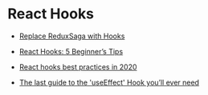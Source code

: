 # React Hooks

* [Replace ReduxSaga with Hooks](https://medium.com/@rossitrile93/how-i-replace-redux-redux-saga-with-react-446b4c84f788)

* [React Hooks: 5 Beginner’s Tips](https://blog.bitsrc.io/react-hooks-5-beginners-tips-b1e3e55dc8dc)

* [React hooks best practices in 2020](https://tsh.io/blog/react-hooks-best-practices/)

* [The last guide to the 'useEffect' Hook you’ll ever need](https://blog.logrocket.com/guide-to-react-useeffect-hook/)

